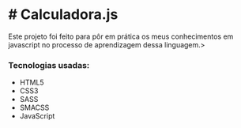 <h1># Calculadora.js</h1>

<p>Este projeto foi feito para pôr em prática os meus conhecimentos em javascript no processo de aprendizagem dessa linguagem.>

<h3>Tecnologias usadas:</h3>
<ul>
  <li>HTML5</li>
  <li>CSS3</li>
  <li>SASS</li>
  <li>SMACSS</li>
  <li>JavaScript</li>
</ul>

